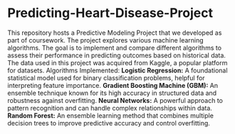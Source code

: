 # Predicting-Heart-Disease-Project
This repository hosts a Predictive Modeling Project that we developed as part of coursework. The project explores various machine learning algorithms. The goal is to implement and compare different algorithms to assess their performance in predicting outcomes based on historical data. The data used in this project was acquired from Kaggle, a popular platform for datasets.
  Algorithms Implemented:
    **Logistic Regression:** A foundational statistical model used for binary classification problems, helpful for interpreting feature importance.
    **Gradient Boosting Machine (GBM):** An ensemble technique known for its high accuracy in structured data and robustness against overfitting.
    **Neural Networks:** A powerful approach to pattern recognition and can handle complex relationships within data.
    **Random Forest:** An ensemble learning method that combines multiple decision trees to improve predictive accuracy and control overfitting.


